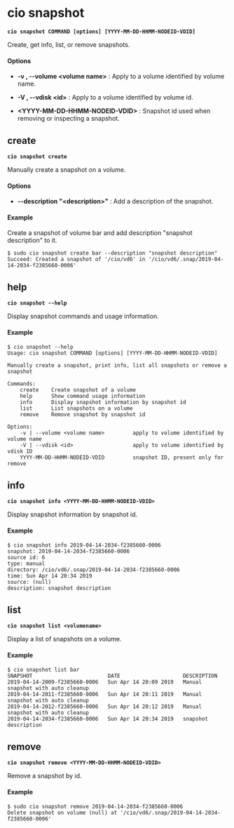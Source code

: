 # cio snapshot

**`cio snapshot COMMAND [options] [YYYY-MM-DD-HHMM-NODEID-VDID]`**

Create, get info, list, or remove snapshots.

#### **Options**

- **-v , --volume &lt;volume name&gt;** : Apply to a volume identified by volume name.

- **-V , --vdisk &lt;id&gt;** : Apply to a volume identified by volume id.

- **&lt;YYYY-MM-DD-HHMM-NODEID-VDID&gt;** : Snapshot id used when removing or inspecting a snapshot.

## **create**

**`cio snapshot create`**

Manually create a snapshot on a volume.

#### **Options**

 - **--description "&lt;description&gt;"** : Add a description of the snapshot.

#### **Example**

Create a snapshot of volume bar and add description "snapshot description" to it.
```
$ sudo cio snapshot create bar --description "snapshot description"
Succeed: Created a snapshot of '/cio/vd6' in '/cio/vd6/.snap/2019-04-14-2034-f2385660-0006'
```

## **help**

**`cio snapshot --help`**

Display snapshot commands and usage information.

#### **Example**

```
$ cio snapshot --help
Usage: cio snapshot COMMAND [options] [YYYY-MM-DD-HHMM-NODEID-VDID]

Manually create a snapshot, print info, list all snapshots or remove a snapshot

Commands:
    create    Create snapshot of a volume
    help      Show command usage information
    info      Display snapshot information by snapshot id
    list      List snapshots on a volume
    remove    Remove snapshot by snapshot id

Options:
    -v | --volume <volume name>         apply to volume identified by volume name
    -V | --vdisk <id>                   apply to volume identified by vdisk ID
    YYYY-MM-DD-HHMM-NODEID-VDID         snapshot ID, present only for remove
```

## **info**

**`cio snapshot info <YYYY-MM-DD-HHMM-NODEID-VDID>`**

Display snapshot information by snapshot id.

#### **Example**

```
$ cio snapshot info 2019-04-14-2034-f2385660-0006
snapshot: 2019-04-14-2034-f2385660-0006
source id: 6
type: manual
directory: /cio/vd6/.snap/2019-04-14-2034-f2385660-0006
time: Sun Apr 14 20:34 2019
source: (null)
description: snapshot description
```

## **list**

**`cio snapshot list <volumename>`**

Display a list of snapshots on a volume.

#### **Example**

```
$ cio snapshot list bar
SNAPSHOT                        DATE                    DESCRIPTION
2019-04-14-2009-f2385660-0006   Sun Apr 14 20:09 2019   Manual snapshot with auto cleanup
2019-04-14-2011-f2385660-0006   Sun Apr 14 20:11 2019   Manual snapshot with auto cleanup
2019-04-14-2012-f2385660-0006   Sun Apr 14 20:12 2019   Manual snapshot with auto cleanup
2019-04-14-2034-f2385660-0006   Sun Apr 14 20:34 2019   snapshot description
```

## **remove**

**`cio snapshot remove <YYYY-MM-DD-HHMM-NODEID-VDID>`**

Remove a snapshot by id.

#### **Example**

```
$ sudo cio snapshot remove 2019-04-14-2034-f2385660-0006
Delete snapshot on volume (null) at '/cio/vd6/.snap/2019-04-14-2034-f2385660-0006'
```

